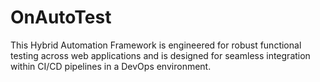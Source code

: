 # OnAutoTest
This Hybrid Automation Framework is engineered for robust functional testing across web applications and is designed for seamless integration within CI/CD pipelines in a DevOps environment.
